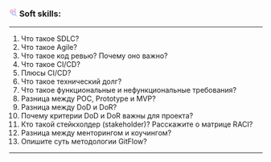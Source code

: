 <h3>
  <img src="../assets/Soft-skills.png" width="16" height="16" />
  <span>Soft skills:</span>
</h3>


---
1. Что такое SDLC?
2. Что такое Agile?
3. Что такое код ревью? Почему оно важно?
4. Что такое CI/CD?
5. Плюсы CI/CD?
6. Что такое технический долг?
7. Что такое функциональные и нефункциональные требования?
8. Разница между POC, Prototype и MVP?
9. Разница между DoD и DoR?
10. Почему критерии DoD и DoR важны для проекта?
11. Кто такой стейкхолдер (stakeholder)? Расскажите о матрице RACI?
12. Разница между менторингом и коучингом?
13. Опишите суть методологии GitFlow?
---
